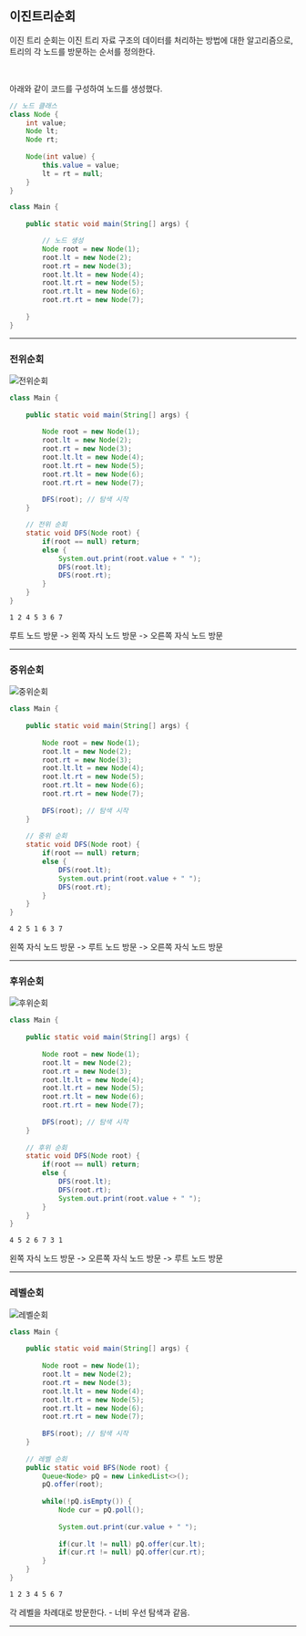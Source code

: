 ## 이진트리순회

이진 트리 순회는 이진 트리 자료 구조의 데이터를 처리하는 방법에 대한 알고리즘으로, 트리의 각 노드를 방문하는 순서를 정의한다.

&nbsp;

아래와 같이 코드를 구성하여 노드를 생성했다.

```java
// 노드 클래스
class Node { 
    int value;
    Node lt;
    Node rt;
    
    Node(int value) {
        this.value = value;
        lt = rt = null;
    }
}

class Main {
    
    public static void main(String[] args) {

        // 노드 생성
        Node root = new Node(1);
        root.lt = new Node(2);
        root.rt = new Node(3);
        root.lt.lt = new Node(4);
        root.lt.rt = new Node(5);
        root.rt.lt = new Node(6);
        root.rt.rt = new Node(7);
        
    }
}
```

---

### 전위순회

![전위순회](https://github.com/user-attachments/assets/0f37a3b4-f9c7-42da-a153-bf90ea6f2122)

```java
class Main {
    
    public static void main(String[] args) {
        
        Node root = new Node(1);
        root.lt = new Node(2);
        root.rt = new Node(3);
        root.lt.lt = new Node(4);
        root.lt.rt = new Node(5);
        root.rt.lt = new Node(6);
        root.rt.rt = new Node(7);
        
        DFS(root); // 탐색 시작
    }

    // 전위 순회
    static void DFS(Node root) {
        if(root == null) return;
        else {
            System.out.print(root.value + " ");
            DFS(root.lt);
            DFS(root.rt);
        }
    }
}
```

```
1 2 4 5 3 6 7 
```

루트 노드 방문 -> 왼쪽 자식 노드 방문 -> 오른쪽 자식 노드 방문

---

### 중위순회

![중위순회](https://github.com/user-attachments/assets/b4fa43e7-f327-4ff0-a06a-d0501eb43bec)

```java
class Main {
    
    public static void main(String[] args) {
        
        Node root = new Node(1);
        root.lt = new Node(2);
        root.rt = new Node(3);
        root.lt.lt = new Node(4);
        root.lt.rt = new Node(5);
        root.rt.lt = new Node(6);
        root.rt.rt = new Node(7);
        
        DFS(root); // 탐색 시작
    }
    
    // 중위 순회
    static void DFS(Node root) {
        if(root == null) return;
        else {
            DFS(root.lt);
            System.out.print(root.value + " ");
            DFS(root.rt);
        }
    }
}
```

```
4 2 5 1 6 3 7 
```

왼쪽 자식 노드 방문 -> 루트 노드 방문 -> 오른쪽 자식 노드 방문

---

### 후위순회

![후위순회](https://github.com/user-attachments/assets/211e5f8c-0624-4fb8-a184-351def0a6475)

```java
class Main {
    
    public static void main(String[] args) {
        
        Node root = new Node(1);
        root.lt = new Node(2);
        root.rt = new Node(3);
        root.lt.lt = new Node(4);
        root.lt.rt = new Node(5);
        root.rt.lt = new Node(6);
        root.rt.rt = new Node(7);
        
        DFS(root); // 탐색 시작
    }
    
    // 후위 순회
    static void DFS(Node root) {
        if(root == null) return;
        else {
            DFS(root.lt);
            DFS(root.rt);
            System.out.print(root.value + " ");
        }
    }
}
```

```
4 5 2 6 7 3 1 
```

왼쪽 자식 노드 방문 -> 오른쪽 자식 노드 방문 -> 루트 노드 방문

---

### 레벨순회

![레벨순회](https://github.com/user-attachments/assets/23e5fe9b-e48d-4024-b0c9-0290f1520b49)

```java
class Main {
    
    public static void main(String[] args) {
        
        Node root = new Node(1);
        root.lt = new Node(2);
        root.rt = new Node(3);
        root.lt.lt = new Node(4);
        root.lt.rt = new Node(5);
        root.rt.lt = new Node(6);
        root.rt.rt = new Node(7);
        
        BFS(root); // 탐색 시작
    }
    
    // 레벨 순회
    public static void BFS(Node root) {
        Queue<Node> pQ = new LinkedList<>();
        pQ.offer(root);
        
        while(!pQ.isEmpty()) {
            Node cur = pQ.poll();
            
            System.out.print(cur.value + " ");
            
            if(cur.lt != null) pQ.offer(cur.lt);
            if(cur.rt != null) pQ.offer(cur.rt);
        }
    }
}

```

```
1 2 3 4 5 6 7 
```

각 레벨을 차례대로 방문한다.
\- 너비 우선 탐색과 같음.

---
